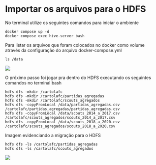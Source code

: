 
# Importar os arquivos para o HDFS

No terminal utilize os seguintes comandos para iniciar o ambiente
```shell
docker compose up -d
docker compose exec hive-server bash
```

Para listar os arquivos que foram colocados no docker como volume através da configuração do arquivo docker-compose.yml
```shell
ls /data
```
<img src="https://github.com/Edher-Santos-EM/fiap-solution-sprint-1/blob/main/ls.png"></img>

O próximo passo foi jogar pra dentro do HDFS executando os seguintes comandos no terminal bash

```shell
hdfs dfs -mkdir /cartolafc
hdfs dfs -mkdir /cartolafc/partidas_agregadas
hdfs dfs -mkdir /cartolafc/scouts_agregados
hdfs dfs -copyFromLocal /data/partidas_agregadas.csv /cartolafc/partidas_agregadas/partidas_agregadas.csv
hdfs dfs -copyFromLocal /data/scouts_2014_a_2017.csv /cartolafc/scouts_agregados/scouts_2014_a_2017.csv
hdfs dfs -copyFromLocal /data/scouts_2018_a_2020.csv /cartolafc/scouts_agregados/scouts_2018_a_2020.csv
```
Imagem evidenciando a migração para o HDFS
```shell
hdfs dfs -ls /cartolafc/partidas_agregadas
hdfs dfs -ls /cartolafc/scouts_agregados
```
<img src="https://github.com/Edher-Santos-EM/fiap-solution-sprint-1/blob/main/ls-hdfs.png"></img>
